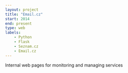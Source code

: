 ```yaml
---
layout: project
title: "Email.cz"
start: 2014
end: present
type: web
labels:
    - Python
    - Flask
    - Seznam.cz
    - Email.cz
---
```

Internal web pages for monitoring and managing services